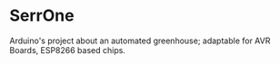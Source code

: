 # SerrOne
Arduino's project about an automated greenhouse; adaptable for AVR Boards, ESP8266 based chips.
